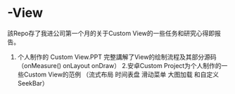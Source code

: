 # -View
該Repo存了我进公司第一个月的关于Custom View的一些任务和研究心得即报告。
1. 个人制作的 Custom View.PPT 完整講解了View的绘制流程及其部分源码（onMeasure() onLayout onDraw）  2.安卓Custom Project为个人制作的一些Custom View的范例 （流式布局 时间表盘 滑动菜单 大图加载 和自定义SeekBar）
